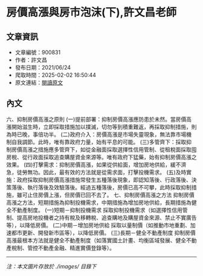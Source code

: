 # 房價高漲與房市泡沫(下),許文昌老師

## 文章資訊
- 文章編號：900831
- 作者：許文昌
- 發布日期：2021/06/24
- 爬取時間：2025-02-02 16:50:44
- 原文連結：[閱讀原文](https://real-estate.get.com.tw/Columns/detail.aspx?no=900831)

## 內文
六、抑制房價高漲之原則
(一)提前部署：抑制房價高漲應防患於未然。當房價高漲開始滋生時，立即採取措施加以撲滅，切勿等到積重難返，再採取抑制措施，則為時已晚，事倍功半。
(二)政府介入：房價高漲是市場失靈現象，無法靠市場機制自我調節。此時，唯有靠政府力量，始有平息的可能。
(三)多管齊下：採取抑制房價高漲之措施應多管齊下，如從金融面採取選擇性信用管制、從租稅面採取囤房稅、從行政面採取追查購屋資金來源等。唯有政府下猛藥，始有抑制房價高漲之效果。
(四)打擊需求：抑制房價高漲，如果從供給面，增加房地供給，緩不濟急，徒勞無功。因此，最有效的方法就是從需求面，打擊投機需求。
(五)及時實施：政府採取抑制房價高漲措施常發生五種落後現象，即認知落後、行政落後、決策落後、執行落後及效驗落後。經過五種落後，房價已高不可攀，此時採取抑制措施，雖可止住房價上漲，但房價已回不去了。
七、抑制房價高漲之方法
抑制房價高漲之方法，短期措施為抑制投機需求，中期措施為增加房地供給，長期措施為健全不動產制度。
(一)短期－抑制投機需求
採取抑制投機需求（如選擇性信用管制、提高房地投機者之持有稅及移轉稅、追查購地及購屋資金來源、禁止不實廣告等），以降低房價。
(二)中期－增加房地供給
採取以量制價（如推動市地重劃、加速都市更新、開發新市區等），以降低房價。
(三)長期－健全不動產制度
抑制房價高漲最根本方法就是健全不動產制度（如落實國土計畫、均衡區域發展、健全不動產稅制、管控不動產金融、精進實價登錄等）。

---
*注：本文圖片存放於 ./images/ 目錄下*
